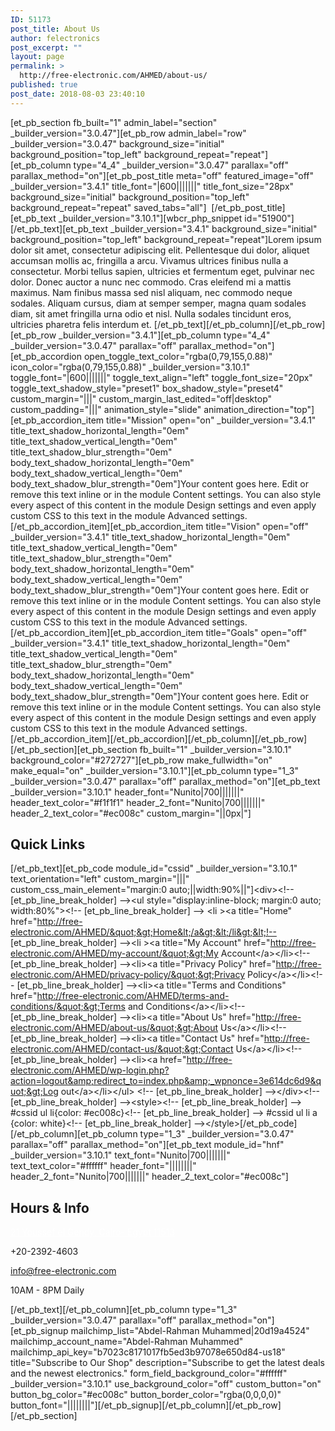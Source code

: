 ```yaml
---
ID: 51173
post_title: About Us
author: felectronics
post_excerpt: ""
layout: page
permalink: >
  http://free-electronic.com/AHMED/about-us/
published: true
post_date: 2018-08-03 23:40:10
---
```

[et_pb_section fb_built="1" admin_label="section" _builder_version="3.0.47"][et_pb_row admin_label="row" _builder_version="3.0.47" background_size="initial" background_position="top_left" background_repeat="repeat"][et_pb_column type="4_4" _builder_version="3.0.47" parallax="off" parallax_method="on"][et_pb_post_title meta="off" featured_image="off" _builder_version="3.4.1" title_font="|600|||||||" title_font_size="28px" background_size="initial" background_position="top_left" background_repeat="repeat" saved_tabs="all"]&nbsp;
[/et_pb_post_title][et_pb_text _builder_version="3.10.1"][wbcr_php_snippet id="51900"][/et_pb_text][et_pb_text _builder_version="3.4.1" background_size="initial" background_position="top_left" background_repeat="repeat"]Lorem ipsum dolor sit amet, consectetur adipiscing elit. Pellentesque dui dolor, aliquet accumsan mollis ac, fringilla a arcu. Vivamus ultrices finibus nulla a consectetur. Morbi tellus sapien, ultricies et fermentum eget, pulvinar nec dolor. Donec auctor a nunc nec commodo. Cras eleifend mi a mattis maximus. Nam finibus massa sed nisl aliquam, nec commodo neque sodales. Aliquam cursus, diam at semper semper, magna quam sodales diam, sit amet fringilla urna odio et nisl. Nulla sodales tincidunt eros, ultricies pharetra felis interdum et.
[/et_pb_text][/et_pb_column][/et_pb_row][et_pb_row _builder_version="3.4.1"][et_pb_column type="4_4" _builder_version="3.0.47" parallax="off" parallax_method="on"][et_pb_accordion open_toggle_text_color="rgba(0,79,155,0.88)" icon_color="rgba(0,79,155,0.88)" _builder_version="3.10.1" toggle_font="|600|||||||" toggle_text_align="left" toggle_font_size="20px" toggle_text_shadow_style="preset1" box_shadow_style="preset4" custom_margin="|||" custom_margin_last_edited="off|desktop" custom_padding="|||" animation_style="slide" animation_direction="top"][et_pb_accordion_item title="Mission" open="on" _builder_version="3.4.1" title_text_shadow_horizontal_length="0em" title_text_shadow_vertical_length="0em" title_text_shadow_blur_strength="0em" body_text_shadow_horizontal_length="0em" body_text_shadow_vertical_length="0em" body_text_shadow_blur_strength="0em"]Your content goes here. Edit or remove this text inline or in the module Content settings. You can also style every aspect of this content in the module Design settings and even apply custom CSS to this text in the module Advanced settings.[/et_pb_accordion_item][et_pb_accordion_item title="Vision" open="off" _builder_version="3.4.1" title_text_shadow_horizontal_length="0em" title_text_shadow_vertical_length="0em" title_text_shadow_blur_strength="0em" body_text_shadow_horizontal_length="0em" body_text_shadow_vertical_length="0em" body_text_shadow_blur_strength="0em"]Your content goes here. Edit or remove this text inline or in the module Content settings. You can also style every aspect of this content in the module Design settings and even apply custom CSS to this text in the module Advanced settings.[/et_pb_accordion_item][et_pb_accordion_item title="Goals" open="off" _builder_version="3.4.1" title_text_shadow_horizontal_length="0em" title_text_shadow_vertical_length="0em" title_text_shadow_blur_strength="0em" body_text_shadow_horizontal_length="0em" body_text_shadow_vertical_length="0em" body_text_shadow_blur_strength="0em"]Your content goes here. Edit or remove this text inline or in the module Content settings. You can also style every aspect of this content in the module Design settings and even apply custom CSS to this text in the module Advanced settings.[/et_pb_accordion_item][/et_pb_accordion][/et_pb_column][/et_pb_row][/et_pb_section][et_pb_section fb_built="1" _builder_version="3.10.1" background_color="#272727"][et_pb_row make_fullwidth="on" make_equal="on" _builder_version="3.10.1"][et_pb_column type="1_3" _builder_version="3.0.47" parallax="off" parallax_method="on"][et_pb_text _builder_version="3.10.1" header_font="Nunito|700|||||||" header_text_color="#f1f1f1" header_2_font="Nunito|700|||||||" header_2_text_color="#ec008c" custom_margin="||0px|"]<h2>Quick Links</h2>
[/et_pb_text][et_pb_code module_id="cssid" _builder_version="3.10.1" text_orientation="left" custom_margin="|||" custom_css_main_element="margin:0 auto;||width:90%||"]&lt;div&gt;&lt;!-- [et_pb_line_break_holder] --&gt;&lt;ul style=&quot;display:inline-block; margin:0 auto; width:80%&quot;&gt;&lt;!-- [et_pb_line_break_holder] --&gt; &lt;li &gt;&lt;a title=&quot;Home&quot; href=&quot;http://free-electronic.com/AHMED/&quot;&gt;Home&lt;/a&gt;&lt;/li&gt;&lt;!-- [et_pb_line_break_holder] --&gt;&lt;li &gt;&lt;a title=&quot;My Account&quot; href=&quot;http://free-electronic.com/AHMED/my-account/&quot;&gt;My Account&lt;/a&gt;&lt;/li&gt;&lt;!-- [et_pb_line_break_holder] --&gt;&lt;li&gt;&lt;a title=&quot;Privacy Policy&quot; href=&quot;http://free-electronic.com/AHMED/privacy-policy/&quot;&gt;Privacy Policy&lt;/a&gt;&lt;/li&gt;&lt;!-- [et_pb_line_break_holder] --&gt;&lt;li&gt;&lt;a title=&quot;Terms and Conditions&quot; href=&quot;http://free-electronic.com/AHMED/terms-and-conditions/&quot;&gt;Terms and Conditions&lt;/a&gt;&lt;/li&gt;&lt;!-- [et_pb_line_break_holder] --&gt;&lt;li&gt;&lt;a title=&quot;About Us&quot; href=&quot;http://free-electronic.com/AHMED/about-us/&quot;&gt;About Us&lt;/a&gt;&lt;/li&gt;&lt;!-- [et_pb_line_break_holder] --&gt;&lt;li&gt;&lt;a title=&quot;Contact Us&quot; href=&quot;http://free-electronic.com/AHMED/contact-us/&quot;&gt;Contact Us&lt;/a&gt;&lt;/li&gt;&lt;!-- [et_pb_line_break_holder] --&gt;&lt;li&gt;&lt;a href=&quot;http://free-electronic.com/AHMED/wp-login.php?action=logout&amp;redirect_to=index.php&amp;_wpnonce=3e614dc6d9&quot;&gt;Log out&lt;/a&gt;&lt;/li&gt;&lt;/ul&gt; &lt;!-- [et_pb_line_break_holder] --&gt;&lt;/div&gt;&lt;!-- [et_pb_line_break_holder] --&gt;&lt;style&gt;&lt;!-- [et_pb_line_break_holder] --&gt; #cssid ul li{color: #ec008c}&lt;!-- [et_pb_line_break_holder] --&gt; #cssid ul li a {color: white}&lt;!-- [et_pb_line_break_holder] --&gt;&lt;/style&gt;[/et_pb_code][/et_pb_column][et_pb_column type="1_3" _builder_version="3.0.47" parallax="off" parallax_method="on"][et_pb_text module_id="hnf" _builder_version="3.10.1" text_font="Nunito|700|||||||" text_text_color="#ffffff" header_font="||||||||" header_2_font="Nunito|700|||||||" header_2_text_color="#ec008c"]<h2 class="title">Hours &amp; Info</h2>
<p style="color: #ffffff;"><i class="fa fa-map-marker"></i> <a style="color: #ffffff;" href="https://maps.google.com/maps?z=16&amp;q=21+youssef+el+gendy,+cairo-+egypt+11513" target="_blank" rel="noopener">21 Youssef el Gendy, Cairo- Egypt 11513</a></p>
<i class="fa fa-phone"></i> +20-2392-4603

<i class="fa fa-envelope"></i> <span style="color: #ffffff;"><a style="color: #ffffff;" href="mailto:info@free-electronic.com">info@free-electronic.com</a></span>

<i class="fa fa-clock-o"></i> 10AM - 8PM Daily

<style>
#hnf i{<br />color:#ec008c !important;<br />margin-right: 3px;<br />}<br /></style>
[/et_pb_text][/et_pb_column][et_pb_column type="1_3" _builder_version="3.0.47" parallax="off" parallax_method="on"][et_pb_signup mailchimp_list="Abdel-Rahman Muhammed|20d19a4524" mailchimp_account_name="Abdel-Rahman Muhammed" mailchimp_api_key="b7023c8171017fb5ed3b97078e650d84-us18" title="Subscribe to Our Shop" description="Subscribe to get the latest deals and the newest electronics." form_field_background_color="#ffffff" _builder_version="3.10.1" use_background_color="off" custom_button="on" button_bg_color="#ec008c" button_border_color="rgba(0,0,0,0)" button_font="||||||||"][/et_pb_signup][/et_pb_column][/et_pb_row][/et_pb_section]